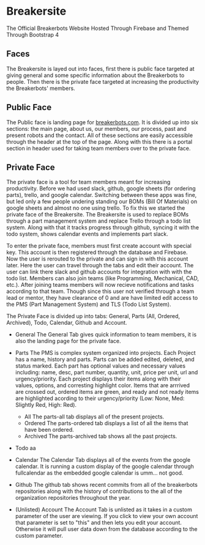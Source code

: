 # Breakersite
The Official Breakerbots Website Hosted Through Firebase and Themed Through Bootstrap 4

## Faces
The Breakersite is layed out into faces, first there is public face targeted at giving general and some specific information about the Breakerbots to people. Then there is the private face targeted at increasing the productivity the Breakerbots' members.

## Public Face
The Public face is landing page for [breakerbots.com](breakerbots.com).
It is divided up into six sections: the main page, about us, our members, our process, past and present robots and the contact. All of these sections are easily accessible through the header at the top of the page.
Along with this there is a portal section in header used for taking team members over to the private face.

## Private Face
The private face is a tool for team members meant for increasing productivity. Before we had used slack, github,  google sheets (for ordering parts), trello, and google calendar. Switching between these apps was fine, but led only a few people undering standing our BOMs (Bill Of Materials)  on google sheets and almost no one using trello. To fix this we started the private face of the Breakersite. The Breakersite is used to replace BOMs through a part management system and replace Trello through a todo list system. Along with that it tracks progress through github, syncing it with the todo system, shows calendar events and implements part slack.

To enter the private face, members must first create account with special key. This account is then registered through the database and Firebase. Now the user is rerouted to the private and can sign in with this account later. Here the user can travel through the tabs and edit their account. The user can link there slack and github accounts for integration with with the todo list. Members can also join teams (like Programming, Mechanical, CAD, etc.). After joining teams members will now recieve notifications and tasks according to that team. Though since this user not verified through a team lead or mentor, they have clearance of 0 and are have limited edit access to the PMS (Part Management System) and TLS (Todo List System).

The Private Face is divided up into tabs: General, Parts (All, Ordered, Archived), Todo, Calendar, Github and Account.
- General
The General Tab gives quick information to team members, it is also the landing page for the private face.

- Parts
The PMS is complex system organized into projects. Each Project has a name, history and parts. Parts can be added edited, deleted, and status marked. Each part has optional values and necessary values including: name, desc, part number, quantity, unit, price per unit, url and urgency/priority. Each project displays their items along with their values, options, and corresting highlight color. Items that are arrrived are crossed out, ordered items are green, and ready and not ready items are highlighted acording to their urgency/priority (Low: None, Med: Slightly Red, High: Red).
    - All
    The parts-all tab displays all of the present projects. 
    - Ordered
    The parts-ordered tab displays a list of all the items that have been ordered.
    - Archived
    The parts-archived tab shows all the past projects.
    
- Todo
aa

- Calendar
The Calendar Tab displays all of the events from the google calendar. It is running a custom display of the google calendar through fullcalendar as the embedded google calendar is umm... not good.

- Github
The github tab shows recent commits from all of the breakerbots repositories along with the history of contributions to the all of the organization repositories throughout the year.

- (Unlisted) Account
The Account Tab is unlisted as it takes in a custom parameter of the user are viewing. If you click to view your own account that parameter is set to "this" and then lets you edit your account. Otherwise it will pull user data down from the database according to the custom parameter. 

